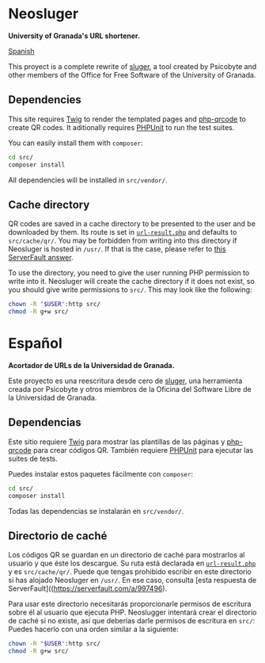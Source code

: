 # Neosluger

**University of Granada's URL shortener.**

[Spanish](#Español)

This proyect is a complete rewrite of [sluger](https://github.com/psicobyte/sluger), a tool created by Psicobyte and other members of the Office for Free Software of the University of Granada.

## Dependencies

This site requires [Twig](https://github.com/twigphp/Twig) to render the templated pages and [php-qrcode](https://github.com/chillerlan/php-qrcode) to create QR codes.
It aditionally requires [PHPUnit](https://github.com/sebastianbergmann/phpunit) to run the test suites.

You can easily install them with `composer`:

```sh
cd src/
composer install
```

All dependencies will be installed in `src/vendor/`.

## Cache directory

QR codes are saved in a cache directory to be presented to the user and be downloaded by them.
Its route is set in [`url-result.php`](https://github.com/OSL-UGR/neosluger/blob/main/src/url-result.php#L16) and defaults to `src/cache/qr/`.
You may be forbidden from writing into this directory if Neosluger is hosted in `/usr/`.
If that is the case, please refer to [this ServerFault answer](https://serverfault.com/a/997496).

To use the directory, you need to give the user running PHP permission to write into it.
Neosluger will create the cache directory if it does not exist, so you should give write permissions to `src/`.
This may look like the following:

```sh
chown -R "$USER":http src/
chmod -R g+w src/
```

# Español

**Acortador de URLs de la Universidad de Granada.**

Este proyecto es una reescritura desde cero de [sluger](https://github.com/psicobyte/sluger), una herramienta creada por Psicobyte y otros miembros de la Oficina del Software Libre de la Universidad de Granada.

## Dependencias

Este sitio requiere [Twig](https://github.com/twigphp/Twig) para mostrar las plantillas de las páginas y [php-qrcode](https://github.com/chillerlan/php-qrcode) para crear códigos QR.
También requiere [PHPUnit](https://github.com/sebastianbergmann/phpunit) para ejecutar las suites de tests.

Puedes instalar estos paquetes fácilmente con `composer`:

```sh
cd src/
composer install
```

Todas las dependencias se instalarán en `src/vendor/`.

## Directorio de caché

Los códigos QR se guardan en un directorio de caché para mostrarlos al usuario y que éste los descargue.
Su ruta está declarada en [`url-result.php`](https://github.com/OSL-UGR/neosluger/blob/main/src/url-result.php#L16) y es `src/cache/qr/`.
Puede que tengas prohibido escribir en este directorio si has alojado Neosluger en `/usr/`.
En ese caso, consulta [esta respuesta de ServerFault]((https://serverfault.com/a/997496).

Para usar este directorio necesitarás proporcionarle permisos de escritura sobre él al usuario que ejecuta PHP.
Neoslugger intentará crear el directorio de caché si no existe, así que deberías darle permisos de escritura en `src/`:
Puedes hacerlo con una orden similar a la siguiente:

```sh
chown -R "$USER":http src/
chmod -R g+w src/
```
